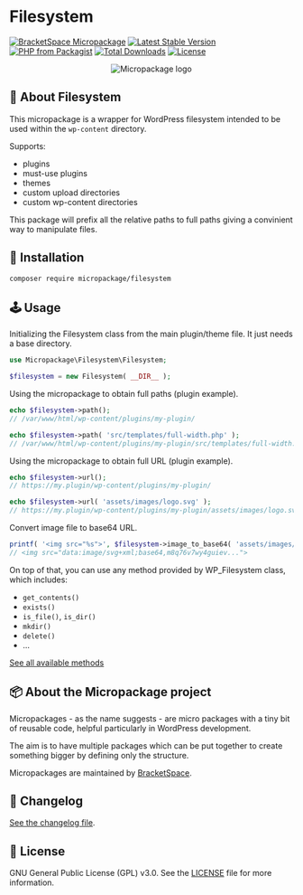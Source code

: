 # Filesystem

[![BracketSpace Micropackage](https://img.shields.io/badge/BracketSpace-Micropackage-brightgreen)](https://bracketspace.com)
[![Latest Stable Version](https://poser.pugx.org/micropackage/filesystem/v/stable)](https://packagist.org/packages/micropackage/filesystem)
[![PHP from Packagist](https://img.shields.io/packagist/php-v/micropackage/filesystem.svg)](https://packagist.org/packages/micropackage/filesystem)
[![Total Downloads](https://poser.pugx.org/micropackage/filesystem/downloads)](https://packagist.org/packages/micropackage/filesystem)
[![License](https://poser.pugx.org/micropackage/filesystem/license)](https://packagist.org/packages/micropackage/filesystem)

<p align="center">
    <img src="https://bracketspace.com/extras/micropackage/micropackage-small.png" alt="Micropackage logo"/>
</p>

## 🧬 About Filesystem

This micropackage is a wrapper for WordPress filesystem intended to be used within the `wp-content` directory.

Supports:
- plugins
- must-use plugins
- themes
- custom upload directories
- custom wp-content directories

This package will prefix all the relative paths to full paths giving a convinient way to manipulate files.

## 💾 Installation

``` bash
composer require micropackage/filesystem
```

## 🕹 Usage

Initializing the Filesystem class from the main plugin/theme file. It just needs a base directory.

```php
use Micropackage\Filesystem\Filesystem;

$filesystem = new Filesystem( __DIR__ );
```

Using the micropackage to obtain full paths (plugin example).

```php
echo $filesystem->path();
// /var/www/html/wp-content/plugins/my-plugin/

echo $filesystem->path( 'src/templates/full-width.php' );
// /var/www/html/wp-content/plugins/my-plugin/src/templates/full-width.php
```

Using the micropackage to obtain full URL (plugin example).

```php
echo $filesystem->url();
// https://my.plugin/wp-content/plugins/my-plugin/

echo $filesystem->url( 'assets/images/logo.svg' );
// https://my.plugin/wp-content/plugins/my-plugin/assets/images/logo.svg
```

Convert image file to base64 URL.

```php
printf( '<img src="%s">', $filesystem->image_to_base64( 'assets/images/logo.svg' ) );
// <img src="data:image/svg+xml;base64,m8q76v7wy4guiev...">
```

On top of that, you can use any method provided by WP_Filesystem class, which includes:
- `get_contents()`
- `exists()`
- `is_file()`, `is_dir()`
- `mkdir()`
- `delete()`
- ...

[See all available methods](https://developer.wordpress.org/reference/classes/wp_filesystem_base/#methods)

## 📦 About the Micropackage project

Micropackages - as the name suggests - are micro packages with a tiny bit of reusable code, helpful particularly in WordPress development.

The aim is to have multiple packages which can be put together to create something bigger by defining only the structure.

Micropackages are maintained by [BracketSpace](https://bracketspace.com).

## 📖 Changelog

[See the changelog file](./CHANGELOG.md).

## 📃 License

GNU General Public License (GPL) v3.0. See the [LICENSE](./LICENSE) file for more information.
